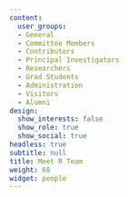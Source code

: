 ```yaml
---
content:
  user_groups:
  - General
  - Committee Members
  - Contributors
  - Principal Investigators
  - Researchers
  - Grad Students
  - Administration
  - Visitors
  - Alumni
design:
  show_interests: false
  show_role: true
  show_social: true
headless: true
subtitle: null
title: Meet R Team
weight: 68
widget: people
---
```

